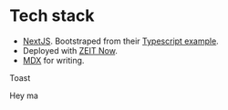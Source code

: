 # Tech stack

- [NextJS](https://nextjs.org/). Bootstraped from their [Typescript example](https://github.com/zeit/next.js/tree/canary/examples/with-typescript).
- Deployed with [ZEIT Now](https://zeit.co/now).
- [MDX](https://mdxjs.com/) for writing.

Toast

Hey ma
